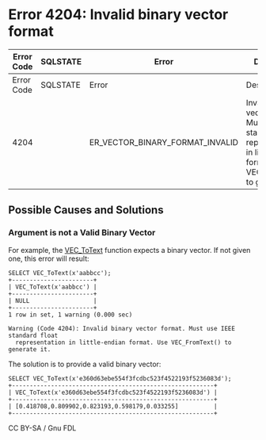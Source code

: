 # Error 4204: Invalid binary vector format

| Error Code | SQLSTATE | Error                               | Description                                                                                                                            |
| ---------- | -------- | ----------------------------------- | -------------------------------------------------------------------------------------------------------------------------------------- |
| Error Code | SQLSTATE | Error                               | Description                                                                                                                            |
| 4204       |          | ER\_VECTOR\_BINARY\_FORMAT\_INVALID | Invalid binary vector format. Must use IEEE standard float representation in little-endian format. Use VEC\_FromText() to generate it. |

## Possible Causes and Solutions

### Argument is not a Valid Binary Vector

For example, the [VEC\_ToText](../../../../sql-structure/vectors/vector-functions/vec_totext.md) function expects a binary vector. If not given one, this error will result:

```
SELECT VEC_ToText(x'aabbcc');
+-----------------------+
| VEC_ToText(x'aabbcc') |
+-----------------------+
| NULL                  |
+-----------------------+
1 row in set, 1 warning (0.000 sec)

Warning (Code 4204): Invalid binary vector format. Must use IEEE standard float 
  representation in little-endian format. Use VEC_FromText() to generate it.
```

The solution is to provide a valid binary vector:

```
SELECT VEC_ToText(x'e360d63ebe554f3fcdbc523f4522193f5236083d');
+---------------------------------------------------------+
| VEC_ToText(x'e360d63ebe554f3fcdbc523f4522193f5236083d') |
+---------------------------------------------------------+
| [0.418708,0.809902,0.823193,0.598179,0.033255]          |
+---------------------------------------------------------+
```

CC BY-SA / Gnu FDL
